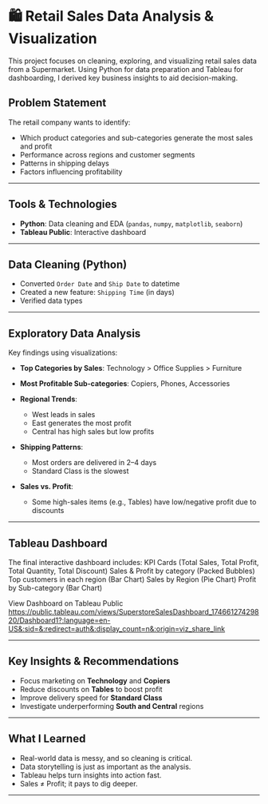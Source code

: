 # 🛍️ Retail Sales Data Analysis & Visualization

This project focuses on cleaning, exploring, and visualizing retail sales data from a Supermarket. Using Python for data preparation and Tableau for dashboarding, I derived key business insights to aid decision-making.

##  Problem Statement

The retail company wants to identify:
- Which product categories and sub-categories generate the most sales and profit
- Performance across regions and customer segments
- Patterns in shipping delays
- Factors influencing profitability

---

## Tools & Technologies

- **Python**: Data cleaning and EDA (`pandas`, `numpy`, `matplotlib`, `seaborn`)
- **Tableau Public**: Interactive dashboard
---

## Data Cleaning (Python)

- Converted `Order Date` and `Ship Date` to datetime
- Created a new feature: `Shipping Time` (in days)
- Verified data types

---

## Exploratory Data Analysis

Key findings using visualizations:

- **Top Categories by Sales**: Technology > Office Supplies > Furniture
- **Most Profitable Sub-categories**: Copiers, Phones, Accessories
- **Regional Trends**:  
  - West leads in sales  
  - East generates the most profit  
  - Central has high sales but low profits

- **Shipping Patterns**:  
  - Most orders are delivered in 2–4 days  
  - Standard Class is the slowest

- **Sales vs. Profit**:  
  - Some high-sales items (e.g., Tables) have low/negative profit due to discounts

---

## Tableau Dashboard

The final interactive dashboard includes:
KPI Cards (Total Sales, Total Profit, Total Quantity, Total Discount)
Sales & Profit by category (Packed Bubbles)
Top customers in each region (Bar Chart)
Sales by Region (Pie Chart)
Profit by Sub-category (Bar Chart)

View Dashboard on Tableau Public https://public.tableau.com/views/SuperstoreSalesDashboard_17466127429820/Dashboard1?:language=en-US&:sid=&:redirect=auth&:display_count=n&:origin=viz_share_link

---

## Key Insights & Recommendations

- Focus marketing on **Technology** and **Copiers**
- Reduce discounts on **Tables** to boost profit
- Improve delivery speed for **Standard Class**
- Investigate underperforming **South and Central** regions

---


## What I Learned

- Real-world data is messy, and so cleaning is critical.
- Data storytelling is just as important as the analysis.
- Tableau helps turn insights into action fast.
- Sales ≠ Profit; it pays to dig deeper.

---

